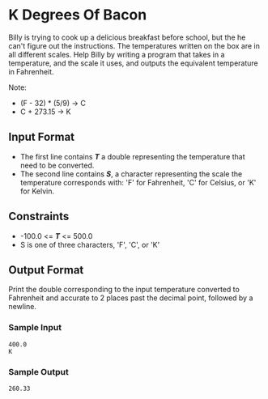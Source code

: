 # K Degrees Of Bacon

Billy is trying to cook up a delicious breakfast before school, but the he can't figure out the instructions. The temperatures written on the box are in all different scales. Help Billy by writing a program that takes in a temperature, and the scale it uses, and outputs the equivalent temperature in Fahrenheit.

Note:

* (F - 32) * (5/9) -> C
* C + 273.15 -> K

## Input Format

- The first line contains __*T*__ a double representing the temperature that need to be converted.
- The second line contains __*S*__, a character representing the scale the temperature corresponds with: 'F' for Fahrenheit, 'C' for Celsius, or 'K' for Kelvin.

## Constraints
- -100.0 <= __*T*__ <= 500.0
- S is one of three characters, 'F', 'C', or 'K'

## Output Format

Print the double corresponding to the input temperature converted to Fahrenheit and accurate to 2 places past the decimal point, followed by a newline.

### Sample Input
```
400.0
K
```

### Sample Output
```
260.33
```
